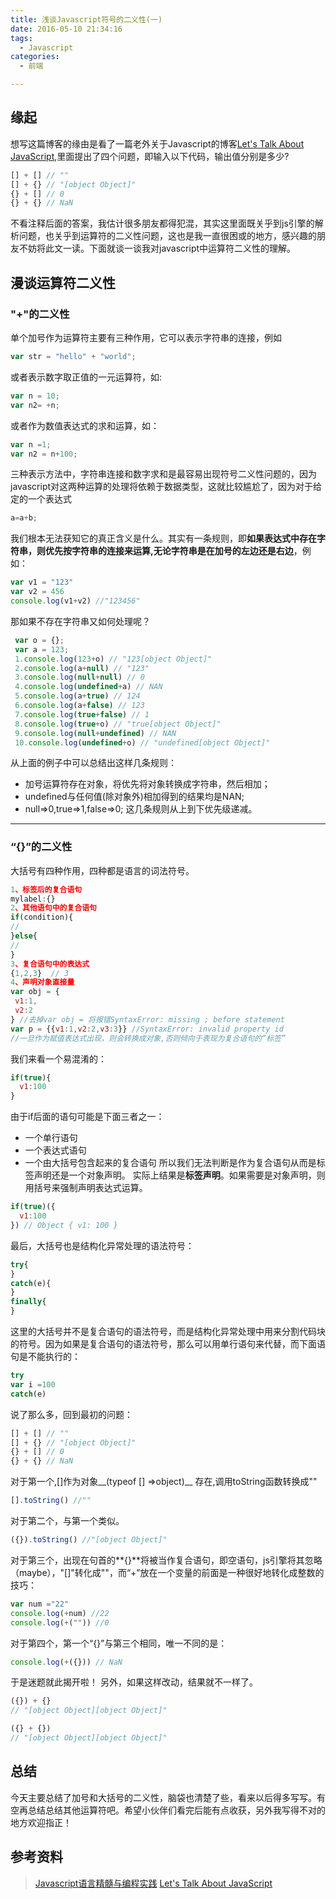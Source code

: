```yaml
---
title: 浅谈Javascript符号的二义性(一)
date: 2016-05-10 21:34:16
tags: 
  - Javascript
categories: 
  - 前端

---
```

## 缘起
想写这篇博客的缘由是看了一篇老外关于Javascript的博客[Let's Talk About JavaScript](https://blog.mariusschulz.com/2016/04/25/lets-talk-about-javascript),里面提出了四个问题，即输入以下代码，输出值分别是多少?

``` javascript
[] + [] // ""
[] + {} // "[object Object]"
{} + [] // 0
{} + {} // NaN
```
不看注释后面的答案，我估计很多朋友都得犯混，其实这里面既关乎到js引擎的解析问题，也关乎到运算符的二义性问题，这也是我一直很困或的地方，感兴趣的朋友不妨将此文一读。下面就谈一谈我对javascript中运算符二义性的理解。

<!-- more -->

## 漫谈运算符二义性

###  "+"的二义性
 单个加号作为运算符主要有三种作用，它可以表示字符串的连接，例如
``` javascript
var str = "hello" + "world";
```
或者表示数字取正值的一元运算符，如:
``` javascript
var n = 10;
var n2= +n;
```
或者作为数值表达式的求和运算，如：
``` javascript
var n =1;
var n2 = n+100;
```
三种表示方法中，字符串连接和数字求和是最容易出现符号二义性问题的，因为javascript对这两种运算的处理将依赖于数据类型，这就比较尴尬了，因为对于给定的一个表达式
``` javascript
a=a+b;
```
我们根本无法获知它的真正含义是什么。其实有一条规则，即**如果表达式中存在字符串，则优先按字符串的连接来运算,无论字符串是在加号的左边还是右边**，例如：
```javascript
var v1 = "123"
var v2 = 456
console.log(v1+v2) //"123456"
```
那如果不存在字符串又如何处理呢？
``` javascript
 var o = {};
 var a = 123;
 1.console.log(123+o) // "123[object Object]"
 2.console.log(a+null) // "123"
 3.console.log(null+null) // 0
 4.console.log(undefined+a) // NAN
 5.console.log(a+true) // 124
 6.console.log(a+false) // 123
 7.console.log(true+false) // 1
 8.console.log(true+o) // "true[object Object]"
 9.console.log(null+undefined) // NAN
 10.console.log(undefined+o) // "undefined[object Object]"
```
从上面的例子中可以总结出这样几条规则：
   
 - 加号运算符存在对象，将优先将对象转换成字符串，然后相加；
 - undefined与任何值(除对象外)相加得到的结果均是NAN;
 - null=>0,true=>1,false=>0;
这几条规则从上到下优先级递减。

---

### “{}”的二义性
大括号有四种作用，四种都是语言的词法符号。
``` javascript
1、标签后的复合语句
mylabel:{}
2、其他语句中的复合语句
if(condition){
//
}else{
//
}
3、复合语句中的表达式
{1,2,3}  // 3
4、声明对象直接量
var obj = {
 v1:1,
 v2:2
} //去掉var obj = 将报错SyntaxError: missing ; before statement
var p = {{v1:1,v2:2,v3:3}} //SyntaxError: invalid property id
//一旦作为赋值表达式出现，则会转换成对象,否则倾向于表现为复合语句的“标签”
```
我们来看一个易混淆的：
``` javascript
if(true){
  v1:100
}
```
由于if后面的语句可能是下面三者之一：

 - 一个单行语句
 - 一个表达式语句
 - 一个由大括号包含起来的复合语句
所以我们无法判断是作为复合语句从而是标签声明还是一个对象声明。
实际上结果是**标签声明**。如果需要是对象声明，则用括号来强制声明表达式运算。
``` javascript
if(true)({
  v1:100
}) // Object { v1: 100 }
```
最后，大括号也是结构化异常处理的语法符号：
``` javascript
try{
}
catch(e){
}
finally{
}
```
这里的大括号并不是复合语句的语法符号，而是结构化异常处理中用来分割代码块的符号。因为如果是复合语句的语法符号，那么可以用单行语句来代替，而下面语句是不能执行的：
``` javascript
try
var i =100
catch(e)
```
说了那么多，回到最初的问题：
``` javascript
[] + [] // ""
[] + {} // "[object Object]"
{} + [] // 0
{} + {} // NaN
```
对于第一个,[]作为对象__(typeof [] =>object)__
存在,调用toString函数转换成""

``` javascript
[].toString() //""
```
对于第二个，与第一个类似。
``` javascript
({}).toString() //"[object Object]"
```
对于第三个，出现在句首的**{}**将被当作复合语句，即空语句，js引擎将其忽略（maybe），"[]"转化成""，而“+”放在一个变量的前面是一种很好地转化成整数的技巧：
``` javascript
var num ="22"
console.log(+num) //22
console.log(+("")) //0
```
对于第四个，第一个“{}”与第三个相同，唯一不同的是：
``` javascript
console.log(+({})) // NaN
```
于是迷题就此揭开啦！
另外，如果这样改动，结果就不一样了。
``` javascript
({}) + {}
// "[object Object][object Object]"

({} + {})
// "[object Object][object Object]"
```


## 总结
今天主要总结了加号和大括号的二义性，脑袋也清楚了些，看来以后得多写写。有空再总结总结其他运算符吧。希望小伙伴们看完后能有点收获，另外我写得不对的地方欢迎指正！



## 参考资料
> [Javascript语言精髓与编程实践][1]
> [Let's Talk About JavaScript][2]




[1]:  "http://www.duokan.com/book/84607" "Javascript语言精髓与编程实践 周爱民"
[2]:  "https://blog.mariusschulz.com/2016/04/25/lets-talk-about-javascript" "Let's Talk About JavaScript"

